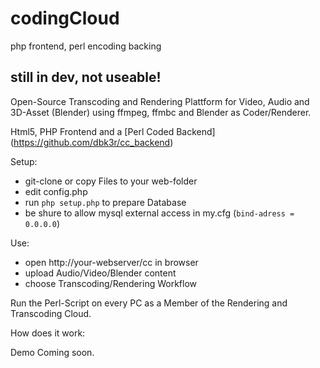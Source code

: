 # codingCloud
php frontend, perl encoding backing

still in dev, not useable!
--------------------------

Open-Source Transcoding and Rendering Plattform for Video, Audio and 3D-Asset (Blender) using ffmpeg, ffmbc and Blender as Coder/Renderer.

Html5, PHP Frontend and a [Perl Coded Backend] (https://github.com/dbk3r/cc_backend)

Setup:
- git-clone or copy Files to your web-folder
- edit config.php
- run `php setup.php` to prepare Database
- be shure to allow mysql external access in my.cfg (`bind-adress = 0.0.0.0`)

Use:
- open http://your-webserver/cc in browser
- upload Audio/Video/Blender content
- choose Transcoding/Rendering Workflow

Run the Perl-Script on every PC as a Member of the Rendering and Transcoding Cloud.

How does it work:

Demo Coming soon.
